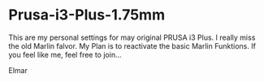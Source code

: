# Prusa-i3-Plus-1.75mm
This are my personal settings for may original PRUSA i3 Plus.
I really miss the old Marlin falvor. 
My Plan is to reactivate the basic Marlin Funktions.
If you feel like me, feel free to join...

Elmar
